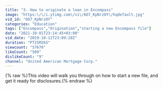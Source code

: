 ```yaml
---
title: "3. How to originate a loan in Encompass"
image: "https:\/\/i.ytimg.com\/vi\/6O7_KpNrzOY\/hqdefault.jpg"
vid_id: "6O7_KpNrzOY"
categories: "Education"
tags: ["Encompass","Origination","starting a new Encompass file"]
date: "2021-10-01T23:14:45+03:00"
vid_date: "2019-10-12T23:09:28Z"
duration: "PT25M26S"
viewcount: "57670"
likeCount: "509"
dislikeCount: "9"
channel: "United American Mortgage Corp."
---
```

{% raw %}This video will walk you through on how to start a new file, and get it ready for disclosures.{% endraw %}
